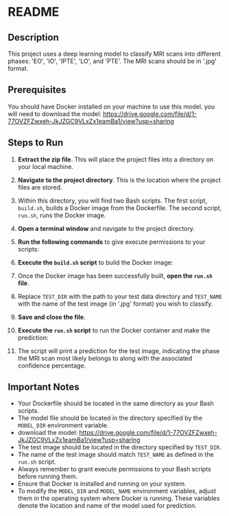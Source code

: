 # README

## Description
This project uses a deep learning model to classify MRI scans into different phases: 'EO', 'IO', 'IPTE', 'LO', and 'PTE'. The MRI scans should be in '.jpg' format.

## Prerequisites

You should have Docker installed on your machine to use this model.
you will need to download the model: https://drive.google.com/file/d/1-77OVZFZwxeh-JkJZGC9VLxZx1eamBa1/view?usp=sharing

## Steps to Run

1. **Extract the zip file**. This will place the project files into a directory on your local machine.

2. **Navigate to the project directory**. This is the location where the project files are stored.

3. Within this directory, you will find two Bash scripts. The first script, `build.sh`, builds a Docker image from the Dockerfile. The second script, `run.sh`, runs the Docker image.

4. **Open a terminal window** and navigate to the project directory.

5. **Run the following commands** to give execute permissions to your scripts:

6. **Execute the `build.sh` script** to build the Docker image:

7. Once the Docker image has been successfully built, **open the `run.sh` file**.

8. Replace `TEST_DIR` with the path to your test data directory and `TEST_NAME` with the name of the test image (in '.jpg' format) you wish to classify.

9. **Save and close the file**.

10. **Execute the `run.sh` script** to run the Docker container and make the prediction:

11. The script will print a prediction for the test image, indicating the phase the MRI scan most likely belongs to along with the associated confidence percentage.

## Important Notes

- Your Dockerfile should be located in the same directory as your Bash scripts.
- The model file should be located in the directory specified by the `MODEL_DIR` environment variable.
- download the model: https://drive.google.com/file/d/1-77OVZFZwxeh-JkJZGC9VLxZx1eamBa1/view?usp=sharing
- The test image should be located in the directory specified by `TEST_DIR`.
- The name of the test image should match `TEST_NAME` as defined in the `run.sh` script.
- Always remember to grant execute permissions to your Bash scripts before running them.
- Ensure that Docker is installed and running on your system.
- To modify the `MODEL_DIR` and `MODEL_NAME` environment variables, adjust them in the operating system where Docker is running. These variables denote the location and name of the model used for prediction.
